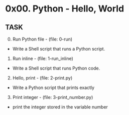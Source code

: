 # 0x00. Python - Hello, World

## TASK 

0. Run Python file - (file: 0-run)
- Write a Shell script that runs a Python script.
1. Run inline - (file: 1-run_inline)
- Write a Shell script that runs Python code.
2. Hello, print - (file: 2-print.py)
- Write a Python script that prints exactly
3. Print integer - (file: 3-print_number.py)
- print the integer stored in the variable number

